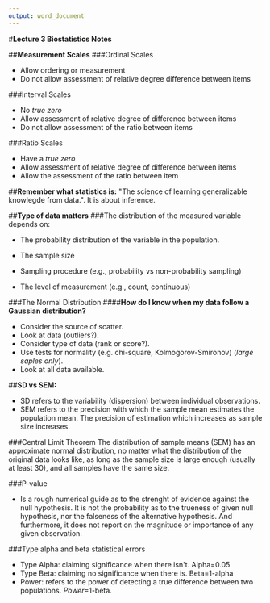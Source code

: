 ```yaml
---
output: word_document
---
```

#**Lecture 3 Biostatistics Notes**

##**Measurement Scales**
###Ordinal Scales 
* Allow ordering or measurement  
* Do not allow assessment of relative degree difference between items

###Interval Scales
* No _true zero_
* Allow assessment of relative degree of difference between items
* Do not allow assessment of the ratio between items

###Ratio Scales
* Have a _true zero_
* Allow assessment of relative degree of difference between items
* Allow the assessment of the ratio between item

##**Remember what statistics is:**
"The science of learning generalizable knowlegde from data.". It is about inference.

##**Type of data matters**
###The distribution of the measured variable depends on:  

* The probability distribution of the variable in the population.

* The sample size
* Sampling procedure (e.g., probability vs non-probability sampling)
* The level of measurement (e.g., count, continuous)

###The Normal Distribution
####**How do I know when my data follow a Gaussian distribution?**
* Consider the source of scatter.  
* Look at data (outliers?).  
* Consider type of data (rank or score?).  
* Use tests for normality (e.g. chi-square, Kolmogorov-Smironov) (_large saples only_).  
* Look at all data available.


##**SD vs SEM:**
* SD refers to the variability (dispersion) between individual observations.  
* SEM refers to the precision with which the sample mean estimates the population mean. The precision of estimation which increases as sample size increases.

###Central Limit Theorem
The distribution of sample means (SEM) has an approximate normal distribution, no matter what the distribution of the original data looks like, as long as the sample size is large enough (usually at least 30), and all samples have the same size. 

###P-value
* Is a rough numerical guide as to the strenght of evidence against the null hypothesis. It is not the probability as to the trueness of given null hypothesis, nor the falseness of the alternative hypothesis. And furthermore, it does not report on the magnitude or importance of any given observation. 

###Type alpha and beta statistical errors
* Type Alpha: claiming significance when there isn't. Alpha=0.05
* Type Beta: claiming no significance when there is. Beta=1-alpha
* Power: refers to the power of detecting a true difference between two populations. _Power_=1-beta.  


 

